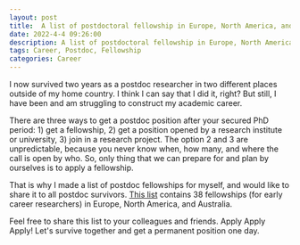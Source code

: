```yaml
---
layout: post
title:  A list of postdoctoral fellowship in Europe, North America, and Australia
date: 2022-4-4 09:26:00
description: A list of postdoctoral fellowship in Europe, North America, and Australia
tags: Career, Postdoc, Fellowship
categories: Career
---
```


I now survived two years as a postdoc researcher in two different places outside of my home country. I think I can say that I did it, right? But still, I have been and am struggling to construct my academic career.

There are three ways to get a postdoc position after your secured PhD period: 1) get a fellowship, 2) get a position opened by a research institute or university, 3) join in a research project. The option 2 and 3 are unpredictable, because you never know when, how many, and where the call is open by who. So, only thing that we can prepare for and plan by ourselves is to apply a fellowship.

That is why I made a list of postdoc fellowships for myself, and would like to share it to all postdoc survivors. [This list](https://docs.google.com/spreadsheets/d/144g4XX7YwKmJt2MAiu3LDlvUq1Byk6sKK5VQkUkRvFM/edit?usp=sharing) contains 38 fellowships (for early career researchers) in Europe, North America, and Australia.

Feel free to share this list to your colleagues and friends. Apply Apply Apply! Let's survive together and get a permanent position one day.